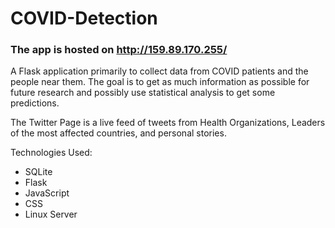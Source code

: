 # COVID-Detection

### The app is hosted on http://159.89.170.255/
A Flask application primarily to collect data from COVID patients and the people near them. The goal is to get as much information as possible for future research and possibly use statistical analysis to get some predictions.

The Twitter Page is a live feed of tweets from Health Organizations, Leaders of the most affected countries, and personal stories.

Technologies Used:
- SQLite
- Flask
- JavaScript
- CSS
- Linux Server
